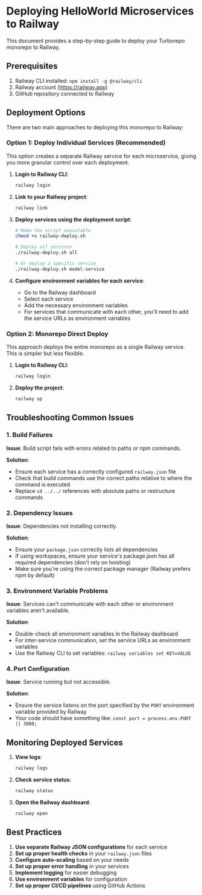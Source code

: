 # Deploying HelloWorld Microservices to Railway

This document provides a step-by-step guide to deploy your Turborepo monorepo to Railway.

## Prerequisites

1. Railway CLI installed: `npm install -g @railway/cli`
2. Railway account (https://railway.app)
3. GitHub repository connected to Railway

## Deployment Options

There are two main approaches to deploying this monorepo to Railway:

### Option 1: Deploy Individual Services (Recommended)

This option creates a separate Railway service for each microservice, giving you more granular control over each deployment.

1. **Login to Railway CLI**:
   ```bash
   railway login
   ```

2. **Link to your Railway project**:
   ```bash
   railway link
   ```

3. **Deploy services using the deployment script**:
   ```bash
   # Make the script executable
   chmod +x railway-deploy.sh
   
   # Deploy all services
   ./railway-deploy.sh all
   
   # Or deploy a specific service
   ./railway-deploy.sh model-service
   ```

4. **Configure environment variables for each service**:
   - Go to the Railway dashboard
   - Select each service
   - Add the necessary environment variables
   - For services that communicate with each other, you'll need to add the service URLs as environment variables

### Option 2: Monorepo Direct Deploy

This approach deploys the entire monorepo as a single Railway service. This is simpler but less flexible.

1. **Login to Railway CLI**:
   ```bash
   railway login
   ```

2. **Deploy the project**:
   ```bash
   railway up
   ```

## Troubleshooting Common Issues

### 1. Build Failures

**Issue**: Build script fails with errors related to paths or npm commands.

**Solution**: 
- Ensure each service has a correctly configured `railway.json` file
- Check that build commands use the correct paths relative to where the command is executed
- Replace `cd ../../` references with absolute paths or restructure commands

### 2. Dependency Issues

**Issue**: Dependencies not installing correctly.

**Solution**:
- Ensure your `package.json` correctly lists all dependencies
- If using workspaces, ensure your service's package.json has all required dependencies (don't rely on hoisting)
- Make sure you're using the correct package manager (Railway prefers npm by default)

### 3. Environment Variable Problems

**Issue**: Services can't communicate with each other or environment variables aren't available.

**Solution**:
- Double-check all environment variables in the Railway dashboard
- For inter-service communication, set the service URLs as environment variables
- Use the Railway CLI to set variables: `railway variables set KEY=VALUE`

### 4. Port Configuration

**Issue**: Service running but not accessible.

**Solution**:
- Ensure the service listens on the port specified by the `PORT` environment variable provided by Railway
- Your code should have something like: `const port = process.env.PORT || 3000;`

## Monitoring Deployed Services

1. **View logs**: 
   ```bash
   railway logs
   ```

2. **Check service status**:
   ```bash
   railway status
   ```

3. **Open the Railway dashboard**:
   ```bash
   railway open
   ```

## Best Practices

1. **Use separate Railway JSON configurations** for each service
2. **Set up proper health checks** in your `railway.json` files
3. **Configure auto-scaling** based on your needs
4. **Set up proper error handling** in your services
5. **Implement logging** for easier debugging
6. **Use environment variables** for configuration
7. **Set up proper CI/CD pipelines** using GitHub Actions 